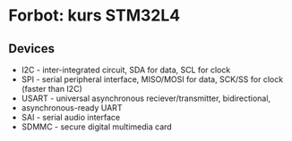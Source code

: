 # Forbot: kurs STM32L4

## Devices

* I2C - inter-integrated circuit, SDA for data, SCL for clock
* SPI - serial peripheral interface, MISO/MOSI for data, SCK/SS for clock
  (faster than I2C)
* USART - universal asynchronous reciever/transmitter, bidirectional,
* asynchronous-ready UART
* SAI - serial audio interface
* SDMMC - secure digital multimedia card
